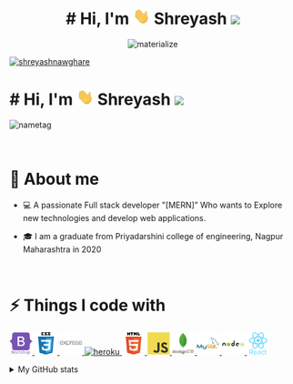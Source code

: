 <!-- - 👋 Hi, I’m @shreyashnawghare
- 👀 I’m interested in ...
- 🌱 I’m currently learning ...
- 💞️ I’m looking to collaborate on ...
- 📫 How to reach me ... -->

<!---
shreyashnawghare/shreyashnawghare is a ✨ special ✨ repository because its `README.md` (this file) appears on your GitHub profile.
You can click the Preview link to take a look at your changes.
--->
<h1 align="center">
  # Hi, I'm <img alt="hi" src="wave.gif" width="30px"/>  Shreyash
<img src="https://media.giphy.com/media/26Fxy3Iz1ari8oytO/giphy.gif" width="70">
</h1>
<p align="center">    <img src="https://cdn.dribbble.com/users/330915/screenshots/3587000/10_coding_dribbble.gif" alt="materialize" width="400" height="400"/> 
</p>
<p align="left"> <a href="https://github.com/ryo-ma/github-profile-trophy"><img src="https://github-profile-trophy.vercel.app/?username=shreyashnawghare" alt="shreyashnawghare" /></a> </p>

<h1>
  # Hi, I'm <img alt="hi" src="wave.gif" width="30px"/>  Shreyash
<img src="https://media.giphy.com/media/26Fxy3Iz1ari8oytO/giphy.gif" width="70">
</h1>
<p align="left">
<img src="LOGO 1.png" alt="nametag" >
</p>
<br />

<h1>📖 About me</h1>

* 💻 A passionate Full stack developer "[MERN]” Who wants to Explore new technologies and develop web applications. 



* 🎓 I am a graduate from Priyadarshini college of engineering, Nagpur Maharashtra in 2020


<br />

<h1>⚡ Things I code with</h1>
    <p align="left">  <a href="https://getbootstrap.com" target="_blank"> <img src="https://raw.githubusercontent.com/devicons/devicon/master/icons/bootstrap/bootstrap-plain-wordmark.svg" alt="bootstrap" width="40" height="40"/> </a>     <a href="https://www.w3schools.com/css/" target="_blank"> <img src="https://raw.githubusercontent.com/devicons/devicon/master/icons/css3/css3-original-wordmark.svg" alt="css3" width="40" height="40"/> </a> <a href="https://expressjs.com" target="_blank"> <img src="https://raw.githubusercontent.com/devicons/devicon/master/icons/express/express-original-wordmark.svg" alt="express" width="40" height="40"/> </a> <a href="https://heroku.com" target="_blank"> <img src="https://www.vectorlogo.zone/logos/heroku/heroku-icon.svg" alt="heroku" width="40" height="40"/> </a> <a href="https://www.w3.org/html/" target="_blank"> <img src="https://raw.githubusercontent.com/devicons/devicon/master/icons/html5/html5-original-wordmark.svg" alt="html5" width="40" height="40"/> </a> <a href="https://developer.mozilla.org/en-US/docs/Web/JavaScript" target="_blank"> <img src="https://raw.githubusercontent.com/devicons/devicon/master/icons/javascript/javascript-original.svg" alt="javascript" width="40" height="40"/> </a> <a href="https://www.mongodb.com/" target="_blank"> <img src="https://raw.githubusercontent.com/devicons/devicon/master/icons/mongodb/mongodb-original-wordmark.svg" alt="mongodb" width="40" height="40"/> </a> <a href="https://www.mysql.com/" target="_blank"> <img src="https://raw.githubusercontent.com/devicons/devicon/master/icons/mysql/mysql-original-wordmark.svg" alt="mysql" width="40" height="40"/> </a> <a href="https://nodejs.org" target="_blank"> <img src="https://raw.githubusercontent.com/devicons/devicon/master/icons/nodejs/nodejs-original-wordmark.svg" alt="nodejs" width="40" height="40"/> </a> <a href="https://reactjs.org/" target="_blank"> <img src="https://raw.githubusercontent.com/devicons/devicon/master/icons/react/react-original-wordmark.svg" alt="react" width="40" height="40"/> </a>  </p>

<details>
    <summary>My GitHub stats</summary>
    <br />
<!--     <p align="center">
        <img src="https://github-profile-trophy.vercel.app/?username=shreyashnawghare&theme=darkhub&margin-w=15" alt="Trophies GitHub" />
    </p> -->
   
<p><img align="left" src="https://github-readme-stats.vercel.app/api/top-langs?username=shreyashnawghare&show_icons=true&locale=en&layout=compact" alt="shreyashnawghare" /></p>

<p>&nbsp;<img align="center" src="https://github-readme-stats.vercel.app/api?username=shreyashnawghare&show_icons=true&locale=en" alt="shreyashnawghare" /></p>

<p><img align="center" src="https://github-readme-streak-stats.herokuapp.com/?user=shreyashnawghare&" alt="shreyashnawghare" /></p>
<!--     <p align="center">
        <img src="https://activity-graph.herokuapp.com/graph?username=shreyashnawghare&theme=xcode&bg_color=151515" alt="Activity Graph" />
    </p>
</details>

<img src="https://raw.githubusercontent.com/shangkaul/shangkaul/main/.github/assets/images/footer.gif" alt="animated footer" /> -->
